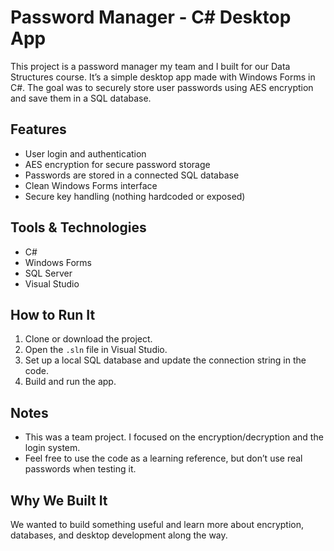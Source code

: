 # Password Manager - C# Desktop App

This project is a password manager my team and I built for our Data Structures course. It’s a simple desktop app made with Windows Forms in C#. The goal was to securely store user passwords using AES encryption and save them in a SQL database.

## Features
- User login and authentication
- AES encryption for secure password storage
- Passwords are stored in a connected SQL database
- Clean Windows Forms interface
- Secure key handling (nothing hardcoded or exposed)

## Tools & Technologies
- C#
- Windows Forms
- SQL Server
- Visual Studio

## How to Run It
1. Clone or download the project.
2. Open the `.sln` file in Visual Studio.
3. Set up a local SQL database and update the connection string in the code.
4. Build and run the app.

## Notes
- This was a team project. I focused on the encryption/decryption and the login system.
- Feel free to use the code as a learning reference, but don’t use real passwords when testing it.

## Why We Built It
We wanted to build something useful and learn more about encryption, databases, and desktop development along the way.
